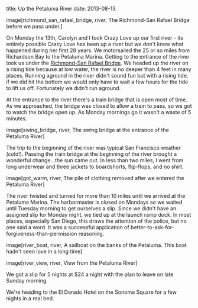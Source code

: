 title: Up the Petaluma River
date: 2013-08-13

image[richmond_san_rafael_bridge, river, The Richmond-San Rafael Bridge before we pass under.]

On Monday the 13th, Carolyn and I took Crazy Love up our first river - its
entirely possible Crazy Love has been up a river but we don't know what
happened during her first 28 years.  We motorsailed the 25 or so miles from
Richardson Bay to the Petaluma Marina.  Getting to the entrance of the river
took us under the [Richmond-San Rafael
Bridge](http://en.wikipedia.org/wiki/Richmond-San_Rafael_Bridge). We headed up
the river on a rising tide because at low water, the river is no deeper than 4
feet in many places.  Running aground in the river didn't sound fun but with a
rising tide, if we did hit the bottom we would only have to wait a few hours
for the tide to lift us off. Fortunately we didn't run aground.

At the entrance to the river there's a train bridge that is open most of time.
As we approached, the bridge was closed to allow a train to pass, so we got to
watch the bridge open up.  As Monday mornings go it wasn't a waste of 5 minutes. 

image[swing_bridge, river, The swing bridge at the entrance of the Petaluma River]

The trip to the beginning of the river was typical San Francisco weather
(cold!).  Passing the train bridge at the beginning of the river brought a
wonderful change...the sun came out.  In less than two miles, I
went from long underwear and three jackets to boardshorts, flip-flops, and no
shirt.

image[got_warm, river, The pile of clothing removed after we entered the Petaluma River]

The river twisted and turned for more than 10 miles until we arrived at the
Petaluma Marina.  The harbormaster is closed on Mondays so we waited until
Tuesday morning to get ourselves a slip. Since we didn't have an assigned slip
for Monday night, we tied up at the launch ramp dock.  In most places,
especially San Diego, this draws the attention of the police, but no one
said a word.  It was a successful application of
better-to-ask-for-forgiveness-than-permission reasoning.

image[river_boat, river, A sailboat on the banks of the Petaluma.  This boat hadn't seen love in a long time]

image[river_view, river, View from the Petaluma River]

We got a slip for 5 nights at $24 a night with the plan to leave on late Sunday 
morning.   

We're heading to the El Dorado Hotel on the Sonoma Square for a few nights in a
real bed.

